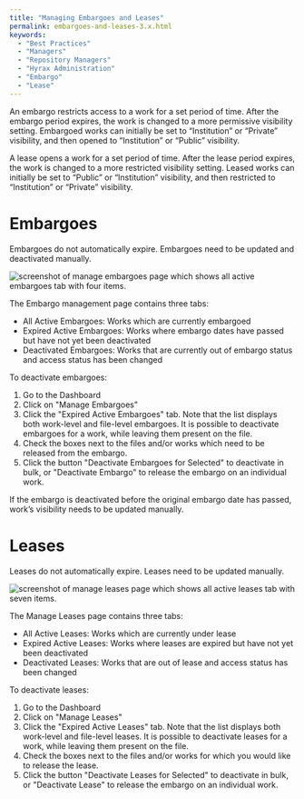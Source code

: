```yaml
---
title: "Managing Embargoes and Leases"
permalink: embargoes-and-leases-3.x.html
keywords:
  - "Best Practices"
  - "Managers"
  - "Repository Managers"
  - "Hyrax Administration"
  - "Embargo"
  - "Lease"
---
```

An embargo restricts access to a work for a set period of time. After the embargo period expires, the work is changed to a more permissive visibility setting. Embargoed works can initially be set to “Institution” or “Private” visibility, and then opened to “Institution” or “Public” visibility.

A lease opens a work for a set period of time. After the lease period expires, the work is changed to a more restricted visibility setting. Leased works can initially be set to “Public” or “Institution” visibility, and then restricted to “Institution” or “Private” visibility.

# Embargoes

Embargoes do not automatically expire. Embargoes need to be updated and deactivated manually.

![screenshot of manage embargoes page which shows all active embargoes tab with four items.](\images\screenshots\manage-embargoes.png)

The Embargo management page contains three tabs:
* All Active Embargoes: Works which are currently embargoed
* Expired Active Embargoes: Works where embargo dates have passed but have not yet been deactivated
* Deactivated Embargoes: Works that are currently out of embargo status and access status has been changed


To deactivate embargoes:
1. Go to the Dashboard
2. Click on "Manage Embargoes"
3. Click the "Expired Active Embargoes" tab. Note that the list displays both work-level and file-level embargoes. It is possible to deactivate embargoes for a work, while leaving them present on the file. 
4. Check the boxes next to the files and/or works which need to be released from the embargo. 
5. Click the button "Deactivate Embargoes for Selected" to deactivate in bulk, or "Deactivate Embargo" to release the embargo on an individual work. 

If the embargo is deactivated before the original embargo date has passed, work’s visibility needs to be updated manually.

# Leases

Leases do not automatically expire. Leases need to be updated manually.

![screenshot of manage leases page which shows all active leases tab with seven items.](\images\screenshots\manage-leases.png)

The Manage Leases page contains three tabs:
* All Active Leases: Works which are currently under lease
* Expired Active Leases: Works where leases are expired but have not yet been deactivated
* Deactivated Leases: Works that are out of lease and access status has been changed

To deactivate leases:
1. Go to the Dashboard
2. Click on "Manage Leases"
3. Click the "Expired Active Leases" tab. Note that the list displays both work-level and file-level leases. It is possible to deactivate leases for a work, while leaving them present on the file. 
4. Check the boxes next to the files and/or works for which you would like to release the lease. 
5. Click the button "Deactivate Leases for Selected" to deactivate in bulk, or "Deactivate Lease" to release the embargo on an individual work. 









